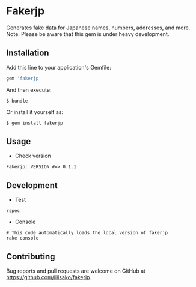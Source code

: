 # Fakerjp

Generates fake data for Japanese names, numbers, addresses, and more. Note: Please be aware that this gem is under heavy development.

## Installation

Add this line to your application's Gemfile:

```ruby
gem 'fakerjp'
```

And then execute:

    $ bundle

Or install it yourself as:

    $ gem install fakerjp

## Usage

- Check version
```
Fakerjp::VERSION #=> 0.1.1
```


## Development
- Test
```
rspec 
```

- Console
```
# This code automatically loads the local version of fakerjp
rake console
```
## Contributing

Bug reports and pull requests are welcome on GitHub at https://github.com/lilisako/fakerjp.
